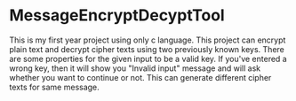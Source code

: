 # MessageEncryptDecyptTool

This is my first year project using only c language. This project can encrypt plain text and decrypt cipher texts using two previously known keys. There are some properties for the given input to be a valid key. If you've entered a wrong key, then it will show you "Invalid input" message and will ask whether you want to continue or not. This can generate different cipher texts for same message.  

